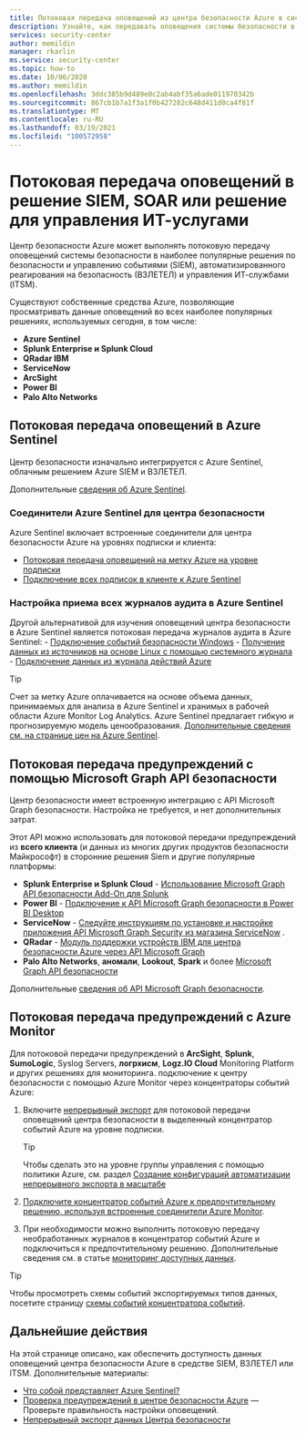 ```yaml
---
title: Потоковая передача оповещений из центра безопасности Azure в системы управления сведениями о безопасности и событиями (SIEM) и другие решения для мониторинга
description: Узнайте, как передавать оповещения системы безопасности в Azure Sentinel, сторонние решения решения Siem, ВЗЛЕТЕЛ или ITSM.
services: security-center
author: memildin
manager: rkarlin
ms.service: security-center
ms.topic: how-to
ms.date: 10/06/2020
ms.author: memildin
ms.openlocfilehash: 3ddc385b9d489e0c2ab4abf35a6ade011970342b
ms.sourcegitcommit: 867cb1b7a1f3a1f0b427282c648d411d0ca4f81f
ms.translationtype: MT
ms.contentlocale: ru-RU
ms.lasthandoff: 03/19/2021
ms.locfileid: "100572958"
---
```

# <a name="stream-alerts-to-a-siem-soar-or-it-service-management-solution"></a>Потоковая передача оповещений в решение SIEM, SOAR или решение для управления ИТ-услугами

Центр безопасности Azure может выполнять потоковую передачу оповещений системы безопасности в наиболее популярные решения по безопасности и управлению событиями (SIEM), автоматизированного реагирования на безопасность (ВЗЛЕТЕЛ) и управления ИТ-службами (ITSM).

Существуют собственные средства Azure, позволяющие просматривать данные оповещений во всех наиболее популярных решениях, используемых сегодня, в том числе:

- **Azure Sentinel**
- **Splunk Enterprise и Splunk Cloud**
- **QRadar IBM**
- **ServiceNow**
- **ArcSight**
- **Power BI**
- **Palo Alto Networks**

## <a name="stream-alerts-to-azure-sentinel"></a>Потоковая передача оповещений в Azure Sentinel 

Центр безопасности изначально интегрируется с Azure Sentinel, облачным решением Azure SIEM и ВЗЛЕТЕЛ. 

Дополнительные [сведения об Azure Sentinel](../sentinel/overview.md).

### <a name="azure-sentinels-connectors-for-security-center"></a>Соединители Azure Sentinel для центра безопасности

Azure Sentinel включает встроенные соединители для центра безопасности Azure на уровнях подписки и клиента:

- [Потоковая передача оповещений на метку Azure на уровне подписки](../sentinel/connect-azure-security-center.md)
- [Подключение всех подписок в клиенте к Azure Sentinel](https://techcommunity.microsoft.com/t5/azure-sentinel/azure-security-center-auto-connect-to-sentinel/ba-p/1387539) 

### <a name="configure-ingestion-of-all-audit-logs-into-azure-sentinel"></a>Настройка приема всех журналов аудита в Azure Sentinel 

Другой альтернативой для изучения оповещений центра безопасности в Azure Sentinel является потоковая передача журналов аудита в Azure Sentinel:
    - [Подключение событий безопасности Windows](../sentinel/connect-windows-security-events.md)
    - [Получение данных из источников на основе Linux с помощью системного журнала](../sentinel/connect-syslog.md)
    - [Подключение данных из журнала действий Azure](../sentinel/connect-azure-activity.md)

> [!TIP]
> Счет за метку Azure оплачивается на основе объема данных, принимаемых для анализа в Azure Sentinel и хранимых в рабочей области Azure Monitor Log Analytics. Azure Sentinel предлагает гибкую и прогнозируемую модель ценообразования. [Дополнительные сведения см. на странице цен на Azure Sentinel](https://azure.microsoft.com/pricing/details/azure-sentinel/).


## <a name="stream-alerts-with-microsoft-graph-security-api"></a>Потоковая передача предупреждений с помощью Microsoft Graph API безопасности

Центр безопасности имеет встроенную интеграцию с API Microsoft Graph безопасности. Настройка не требуется, и нет дополнительных затрат. 

Этот API можно использовать для потоковой передачи предупреждений из **всего клиента** (и данных из многих других продуктов безопасности Майкрософт) в сторонние решения Siem и другие популярные платформы:

- **Splunk Enterprise и Splunk Cloud**  -  [Использование Microsoft Graph API безопасности Add-On для Splunk](https://splunkbase.splunk.com/app/4564/) 
- **Power BI**  -  [Подключение к API Microsoft Graph безопасности в Power BI Desktop](/power-bi/connect-data/desktop-connect-graph-security)
- **ServiceNow**  -  [Следуйте инструкциям по установке и настройке приложения API Microsoft Graph Security из магазина ServiceNow](https://docs.servicenow.com/bundle/orlando-security-management/page/product/secops-integration-sir/secops-integration-ms-graph/task/ms-graph-install.html) .
- **QRadar**  -  [Модуль поддержки устройств IBM для центра безопасности Azure через API Microsoft Graph](https://www.ibm.com/support/knowledgecenter/SS42VS_DSM/com.ibm.dsm.doc/c_dsm_guide_ms_azure_security_center_overview.html) 
- **Palo Alto Networks**, **аномали**, **Lookout**, **Spark** и более [Microsoft Graph API безопасности](https://www.microsoft.com/security/business/graph-security-api#office-MultiFeatureCarousel-09jr2ji)

Дополнительные [сведения об API Microsoft Graph безопасности](https://www.microsoft.com/security/business/graph-security-api).


## <a name="stream-alerts-with-azure-monitor"></a>Потоковая передача предупреждений с Azure Monitor 

Для потоковой передачи предупреждений в **ArcSight**, **Splunk**, **SumoLogic**, Syslog Servers, **логрхисм**, **Logz.IO Cloud** Monitoring Platform и других решениях для мониторинга. подключение к центру безопасности с помощью Azure Monitor через концентраторы событий Azure:

1. Включите [непрерывный экспорт](continuous-export.md) для потоковой передачи оповещений центра безопасности в выделенный концентратор событий Azure на уровне подписки. 
    > [!TIP]
    > Чтобы сделать это на уровне группы управления с помощью политики Azure, см. раздел [Создание конфигураций автоматизации непрерывного экспорта в масштабе](continuous-export.md?tabs=azure-policy#configure-continuous-export-at-scale-using-the-supplied-policies)

1. [Подключите концентратор событий Azure к предпочтительному решению, используя встроенные соединители Azure Monitor](../azure-monitor/essentials/stream-monitoring-data-event-hubs.md#partner-tools-with-azure-monitor-integration).

1. При необходимости можно выполнить потоковую передачу необработанных журналов в концентратор событий Azure и подключиться к предпочтительному решению. Дополнительные сведения см. в статье [мониторинг доступных данных](../azure-monitor/essentials/stream-monitoring-data-event-hubs.md#monitoring-data-available).

> [!TIP]
> Чтобы просмотреть схемы событий экспортируемых типов данных, посетите страницу [схемы событий концентратора событий](https://aka.ms/ASCAutomationSchemas).


## <a name="next-steps"></a>Дальнейшие действия

На этой странице описано, как обеспечить доступность данных оповещений центра безопасности Azure в средстве SIEM, ВЗЛЕТЕЛ или ITSM. Дополнительные материалы:

- [Что собой представляет Azure Sentinel?](../sentinel/overview.md)
- [Проверка предупреждений в центре безопасности Azure](security-center-alert-validation.md) — Проверьте правильность настройки оповещений.
- [Непрерывный экспорт данных Центра безопасности](continuous-export.md)